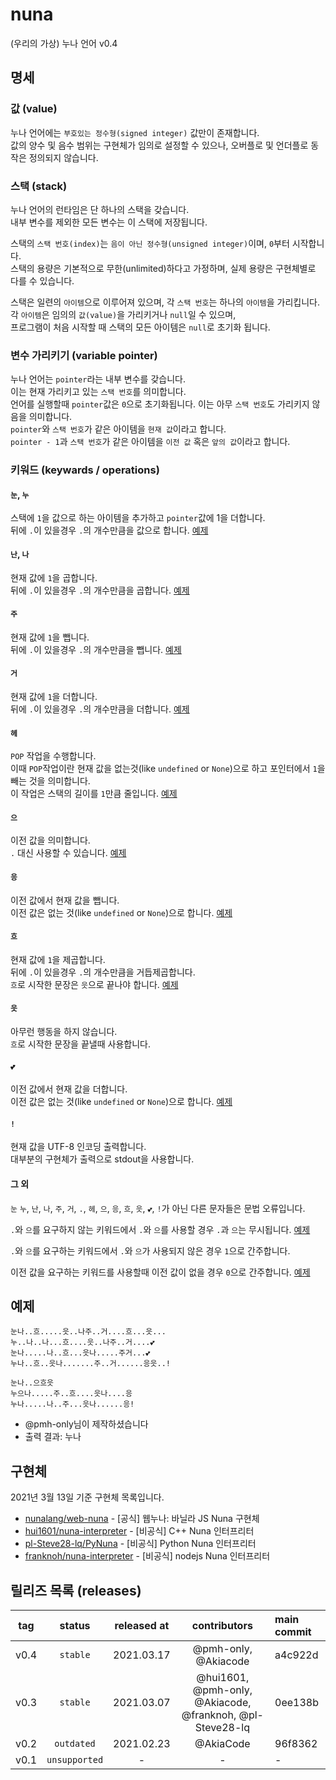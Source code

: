 # nuna
(우리의 가상) 누나 언어 v0.4

## 명세
### 값 (value)
누나 언어에는 `부호있는 정수형(signed integer)` 값만이 존재합니다.\
값의 양수 및 음수 범위는 구현체가 임의로 설정할 수 있으나, 오버플로 및 언더플로 동작은 정의되지 않습니다.

### 스택 (stack)
누나 언어의 런타임은 단 하나의 스택을 갖습니다.\
내부 변수를 제외한 모든 변수는 이 스택에 저장됩니다.

스택의 `스택 번호(index)`는 `음이 아닌 정수형(unsigned integer)`이며, `0`부터 시작합니다.\
스택의 용량은 기본적으로 무한(unlimited)하다고 가정하며, 실제 용량은 구현체별로 다를 수 있습니다.

스택은 일련의 `아이템`으로 이루어져 있으며, 각 `스택 번호`는 하나의 `아이템`을 가리킵니다.\
각 `아이템`은 임의의 `값(value)`을 가리키거나 `null`일 수 있으며,\
프로그램이 처음 시작할 때 스택의 모든 아이템은 `null`로 초기화 됩니다.

### 변수 가리키기 (variable pointer)
누나 언어는 `pointer`라는 내부 변수를 갖습니다.\
이는 현재 가리키고 있는 `스택 번호`를 의미합니다.\
언어를 실행할때 `pointer`값은 `0`으로 초기화됩니다.
이는 아무 `스택 번호`도 가리키지 않음을 의미합니다.\
`pointer`와 `스택 번호`가 같은 아이템을 `현재 값`이라고 합니다.\
`pointer - 1`과 `스택 번호`가 같은 아이템을 `이전 값` 혹은 `앞의 값`이라고 합니다.

### 키워드 (keywards / operations)
#### `눈`, `누`
스택에 `1`을 값으로 하는 아이템을 추가하고
`pointer`값에 1을 더합니다.\
뒤에 `.`이 있을경우 `.`의 개수만큼을 값으로 합니다. [예제](examples.md#눈-누-예제)

#### `난`, `나`
현재 값에 `1`을 곱합니다.\
뒤에 `.`이 있을경우 `.`의 개수만큼을 곱합니다. [예제](examples.md#난-나-예제)

#### `주`
현재 값에 `1`을 뺍니다.\
뒤에 `.`이 있을경우 `.`의 개수만큼을 뺍니다. [예제](examples.md#주-예제)

#### `거`
현재 값에 `1`을 더합니다.\
뒤에 `.`이 있을경우 `.`의 개수만큼을 더합니다. [예제](examples.md#거-예제)

#### `헤`
`POP` 작업을 수행합니다.\
이때 `POP`작업이란 현재 값을 없는것(like `undefined` or `None`)으로 하고
포인터에서 `1`을 빼는 것을 의미합니다.\
이 작업은 스택의 길이를 `1`만큼 줄입니다. [예제](examples.md#헤-예제)

#### `으`
이전 값을 의미합니다.\
`.` 대신 사용할 수 있습니다. [예제](examples.md#으-예제)

#### `응`
이전 값에서 현재 값을 뺍니다.\
이전 값은 없는 것(like `undefined` or `None`)으로 합니다. [예제](examples.md#응-예제)

#### `흐`
현재 값에 `1`을 제곱합니다.\
뒤에 `.`이 있을경우 `.`의 개수만큼을 거듭제곱합니다.\
`흐`로 시작한 문장은 `읏`으로 끝나야 합니다. [예제](examples.md#흐-읏-예제)

#### `읏`
아무런 행동을 하지 않습니다.\
`흐`로 시작한 문장을 끝낼때 사용합니다.

#### `💕`
이전 값에서 현재 값을 더합니다.\
이전 값은 없는 것(like `undefined` or `None`)으로 합니다. [예제](examples.md#-예제)

#### `!`
현재 값을 UTF-8 인코딩 출력합니다.\
대부분의 구현체가 출력으로 stdout을 사용합니다.

#### 그 외
`눈` `누`, `난`, `나`, `주`, `거`, `.`, `헤`, `으`, `응`, `흐`, `읏`, `💕`, `!`가 아닌 다른 문자들은 문법 오류입니다.

`.`와 `으`를 요구하지 않는 키워드에서 `.`와 `으`를 사용할 경우 `.`과 `으`는 무시됩니다. [예제](examples.md#외1-예제)

`.`와 `으`를 요구하는 키워드에서 `.`와 `으`가 사용되지 않은 경우 `1`으로 간주합니다.

이전 값을 요구하는 키워드를 사용할때 이전 값이 없을 경우 `0`으로 간주합니다.  [예제](examples.md#외2-예제)

## 예제
```
눈나..흐.....읏..나주..거....흐...읏...
누..나..나...흐....읏..나주..거....💕
눈나.....나..흐...읏나.....주거...💕
누나..흐..읏나.......주..거......응읏..!

눈나..으흐읏
누으나.....주..흐....읏나....응
누나.....나..주...읏나......응!
```
* @pmh-only님이 제작하셨습니다
* 출력 결과: 누나

## 구현체
2021년 3월 13일 기준 구현체 목록입니다.
* [nunalang/web-nuna](https://github.com/nunalang/web-nuna) - [공식] 웹누나: 바닐라 JS Nuna 구현체
* [hui1601/nuna-interpreter](https://github.com/hui1601/nuna-interpreter) - [비공식] C++ Nuna 인터프리터
* [pl-Steve28-lq/PyNuna](https://github.com/pl-Steve28-lq/PyNuna) - [비공식] Python Nuna 인터프리터
* [franknoh/nuna-interpreter](https://github.com/franknoh/nuna-interpreter) - [비공식] nodejs Nuna 인터프리터

## 릴리즈 목록 (releases)
| tag | status | released at | contributors | main commit |
|:---:|:------:|:-----------:|:------:|:------------|
| v0.4 | `stable` | 2021.03.17 | @pmh-only, @Akiacode | a4c922d |
| v0.3 | `stable` | 2021.03.07 | @hui1601, @pmh-only, @Akiacode, @franknoh, @pl-Steve28-lq | 0ee138b |
| v0.2 | `outdated` | 2021.02.23 | @AkiaCode | 96f8362 |
| v0.1 | `unsupported` | - | - | - |
